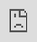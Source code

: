 # Webinars
The informational webinars below provide additional background and answers to frequently asked questions from communities that the AAPB seeks to serve. If you have additional questions, contact AAPB staff at aapb_notifications@wgbh.org.

For more webinars on computational tools and archiving digital collections, additional presentations by AAPB developers, digital archivists, and metadata specialists are available [here](https://www.slideshare.net/WGBH_Archives/presentations). 

#### Webinars for communities:
[**Stations and Producers**](#Producers)<br>
[**Scholars and Educators**](#Educators)<br>
[**Volunteers**](#Volunteers)<br>

<a id="Producers"></a>
## Stations and Producers
These webinars cover how to contribute content to the AAPB, manage and preserve digital files, and the grant collaboration process. Learn more about contributing content to the AAPB [here](https://americanarchive.org/help/contribute) and read participant testimonials from members of the Station and Producers Advisory Committee [here](https://americanarchive.org/about-the-american-archive/advisory-committees).

### Preserving Your Station Legacy with the AAPB: Getting Started and Planning for Digitization (2018)
<iframe src="https://www.slideshare.net/slideshow/embed_code/key/MT4r3lkiHAJpsb" width="595" height="385" frameborder="0" marginwidth="0" marginheight="0" scrolling="no" style="border:1px solid #CCC; border-width:1px; margin-bottom:5px; max-width: 100%;" allowfullscreen> </iframe>

This presentation covers how stations can contribute their content to the AAPB, what to look for when beginning to preserve content, and what steps should be taken when planning a digitization project.

<h5 class="webinar-title">Presenters</h5>
<ul class="webinar-list">
  <li>Casey Davis Kaufman, GBH Archives Associate Director and AAPB Project Manager</li>
  <li>Rebecca Fraimow, GBH and AAPB Digital Archives Manager</li>
  <li>Ryn Marchese, AAPB Engagement and Use Manager</li>
</ul>

<h5 class="webinar-title">Resources</h5>
<ul class="webinar-list">
  <li>Download the presentation slides <a href="https://www.slideshare.net/WGBH_Archives/preserving-your-station-legacy-with-the-american-archive-of-public-broadcasting-getting-started-and-planning-for-digitization">here</a>.</li>
  <li><a href="https://pbcore.org/">Public Broadcasting Core (PBCore)</a>) is a metadata standard for the description of audiovisual content. The site features many tools and resources for cataloging AV content.</li>
</ul>

### Engage Your Community to Celebrate Your History with the AAPB (2019)
<iframe src="https://www.slideshare.net/slideshow/embed_code/key/TohIIcS9GaYbx" width="595" height="385" frameborder="0" marginwidth="0" marginheight="0" scrolling="no" style="border:1px solid #CCC; border-width:1px; margin-bottom:5px; max-width: 100%;" allowfullscreen> </iframe>

Hosted by staff at New Mexico PBS and the American Archive of Public Broadcasting, this presentation covers the state-wide grant collaboration process to preserve original materials contributed by five TV and radio stations, archives, and producers in New Mexico.

<h5 class="webinar-title">Presenters</h5>
<ul class="webinar-list">
  <li>Karen Cariani, GBH Archives David O. Ives Executive Director and AAPB Project Director</li>
  <li>Casey Davis Kaufman, GBH Archives Associate Director and AAPB Project Manager</li>
  <li>Franz Joachim, New Mexico PBS General Manager & CEO</li>
  <li>Michael Kamins, New Mexico PBS Executive Producer, Arts & Cultural Affairs</li>
</ul>

<h5 class="webinar-title">Resources</h5>
<ul class="webinar-list">
  <li>Access the live recording by visiting PBS Hub and creating a free account <a href="https://hub.pbs.org/posts/engage-your-community-to-celebrate-your-history?parentId=6881").</li>
</ul>

<a id="Educators"></a>
## Scholars, Educators, and Researchers
Gain an understanding of AAPB’s open-access digital collection and the features that make it easy to incorporate items from the collection into lectures, assignments, and curriculum.

### AAPB as a Digital Library for Teaching Media Literacy (2019)
<iframe src="https://player.vimeo.com/video/375722996" width="640" height="564" frameborder="0" allow="autoplay; fullscreen" allowfullscreen></iframe>

Professors Dr. Kathryn Ostrofsky and Dr. Joshua Glick discuss using the AAPB as a digital library for teaching media literacy. The presenters describe lectures, workshops and assignments they have created using programs in the AAPB, and AAPB staff share some of the ways that instructors can navigate students to the collection via special collections, curated exhibits and the search, browse and share features.

<h5 class="webinar-title">Presenters</h5>
<ul class="webinar-list">
  <li>Kathryn Ostrofsky, Ph.D., Visiting Assistant Professor of History, Clark University
  <li>Joshua Glick, Ph.D., Assistant Professor of English, Film & Media, Hendrix College, Fellow at MIT’s Open Documentary Lab
  <li>Ryn Marchese, AAPB Engagement and Use Manager</li>
</ul>
 
<h5 class="webinar-title">Resources</h5>
<ul class="webinar-list">
  <li>Download the presentation slides [here](https://www.slideshare.net/WGBH_Archives/american-archive-of-public-broadcasting-a-digital-library-for-teaching-media-literacy).
  <li>The [AAPB Guide for Student Inquiry with Audiovisual Materials](amazon link TBD - https://drive.google.com/file/d/1dbjJQXnpoQQTBslo-35eO3gjjuPf0ssH/view?usp=sharing) is a complimentary guide with step-by-step instructions on how to incorporate AAPB’s audiovisual materials into media literacy lessons, including example questions, talking points, discussion topics, and suggested readings to pair with AAPB audiovisual materials. Recommended for high school and higher education classrooms.</li>
  <li>The [AAPB Guide: How To Search and Share](amazon link TBD - https://drive.google.com/file/d/1J4oI6SqQaTfOUuoeGVb0Z9lIHWlLcQsQ/view?usp=sharing) explores how to navigate the collections made available online in the AAPB, including easy access points, helpful search tips, and step-by-step instructions for the share/embed feature.</li>
  <li>[Learn How to Share and Embed AAPB Content](https://blog.americanarchive.org/2020/01/04/new-year-new-features-how-to-share-and-embed-content-from-collections-in-the-aapb/) Blog Post</li>
</ul>

### Press Play on History: Unlocking 70 Years of Primary Source Materials for Distance Learning with AAPB (2020)
<style="padding:64.9% 0 0 0;position:relative;"><iframe src="https://player.vimeo.com/video/570389538?badge=0&amp;autopause=0&amp;player_id=0&amp;app_id=58479" frameborder="0" allow="autoplay; fullscreen; picture-in-picture" allowfullscreen style="position:absolute;top:0;left:0;width:100%;height:100%;" title="ShareMyLesson_Webinar.mp4"></iframe></div><script src="https://player.vimeo.com/api/player.js"></script>

Created for K-12 educators via Share My Lesson by the American Federation of Teachers, this webinar is an online exploration of the digital collections within the American Archive of Public Broadcasting (AAPB), providing educators with online, audiovisual materials for distance teaching and learning. The “Press Play on History” webinar focuses on activities to engage students with primary sources in the AAPB's Protesting in America Exhibit.

<h5 class="webinar-title">Presenters</h5>
<ul class="webinar-list">
  <li>Benjamin Leff, Social Studies Teaching Associate at the University Laboratory High School and member of the AAPB [Education Advisory Committee](https://americanarchive.org/about-the-american-archive/advisory-committees)</li>
 <li>Ryn Marchese, AAPB Engagement and Use Manager</li>
</ul>

<h5 class="webinar-title">Resources</h5>
<ul class="webinar-list">
  <li>Download the presentation slides [here](https://www.slideshare.net/WGBH_Archives/press-play-on-history-unlocking-70-years-of-primary-source-materials-for-distance-learning-with-the-aapb).</li>
  <li>The [AAPB Guide: How To Search and Share](amazon link - https://drive.google.com/file/d/1J4oI6SqQaTfOUuoeGVb0Z9lIHWlLcQsQ/view?usp=sharing) explores how to navigate the collections made available online in the AAPB, including easy access points, helpful search tips, and step-by-step instructions for the share/embed feature.</li>
</ul>

<a id="Volunteers"></a>
## Volunteers
Review video tutorials and presentations slides from events aimed at helping to make the content in the AAPB more searchable and accessible online.

### FIX IT+ Transcript Edit-a-thon (2020)
<div style="padding:56.25% 0 0 0;position:relative;"><iframe src="https://player.vimeo.com/video/569998838?badge=0&amp;autopause=0&amp;player_id=0&amp;app_id=58479" frameborder="0" allow="autoplay; fullscreen; picture-in-picture" allowfullscreen style="position:absolute;top:0;left:0;width:100%;height:100%;" title="Peabody_Transcriptathon_Explanation"></iframe></div><script src="https://player.vimeo.com/api/player.js"></script>

Corrected transcripts improve the searchability of historic programs in the American Archive of Public Broadcasting and the staff needs YOUR help! This presentation includes an overview of the AAPB's mission, why FIX IT+ is important, and brief instructions on preferred editing conventions.

<h5 class="webinar-title">Presenter</h5>
<ul class="webinar-list">
  <li>Ryn Marchese, AAPB Engagement and Use Manager</li>
</ul>

<h5 class="webinar-title">Resources</h5>
<ul class="webinar-list">
  <li>Visit FIX IT+ at [fixitplus.americanarchive.org](http://fixitplus.americanarchive.org/)</li>
  <li>Download the presentation slides [here](https://www.slideshare.net/WGBH_Archives/fix-it-transcript-editing).</li>
  <li>FIX IT+ Demonstration [Video](https://drive.google.com/file/d/1dXlt2n2wVpOr8CmxoUbQ4baJlGvPGT0k/view?usp=sharing)</li>
  <li>The [FIX IT+ Guide](https://drive.google.com/file/d/1sP7cPBYBKxgS2Kgm7mrMfLTBPukmqriq/view?usp=sharing) covers brief instructions on how start editing using preferred editing conventions.</li>
  <li>[FAQs](https://drive.google.com/file/d/1MikzwFwmxPr8Bwn5Bhcx2QnMmNDt61oM/view?usp=sharing) cover commonly asked questions by FIX IT+ editors.</li>
</ul>

### Wikipedia Edit-a-thon (2020)
<iframe src="https://player.vimeo.com/video/570004023" width="640" height="564" frameborder="0" allow="autoplay; fullscreen" allowfullscreen></iframe>

Wikipedia Edit-a-thons help to strengthen the quality of Wikipedia, the world’s largest online encyclopedia, and improve the searchability of historic public radio and television collections in the American Archive of Public Broadcasting (AAPB). The video tutorials below explain how to create a Wikipedia user account, edit Wikipedia articles using common conventions, and update Wikipedia articles with relevant items in the AAPB.

<h5 class="webinar-title">Presenters</h5>
<ul class="webinar-list">
  <li>Ariel Cetrone, Wikimedia DC Institutional Partnerships Manager</li>
  <li>Ryn Marchese, AAPB Engagement and Use Manager</li>
</ul>

<h5 class="webinar-title">Resources</h5>
<ul class="webinar-list">
  <li>Visit the Wikipedia Meetup page with information from previous edit-a-thons [here](https://en.wikipedia.org/wiki/Wikipedia:Meetup/DC/American_Archive_of_Public_Broadcasting:_Wikipedia_Edit-a-Thon_Series_2020).
  <li>Download the presentation slides [here](https://www.slideshare.net/WGBH_Archives/wikipedia-editathon-how-to-guide).</li>
  <li>The [AAPB Wikipedia How-To Guide](amazon link TBD - https://drive.google.com/file/d/1M_bdQybMPOtSU9nrkJpI4H5LuY3Asplu/view?usp=sharing)</li>
</ul>
